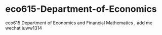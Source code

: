 # eco615-Department-of-Economics
eco615 Department of Economics and Financial Mathematics , add me wechat iuww1314
